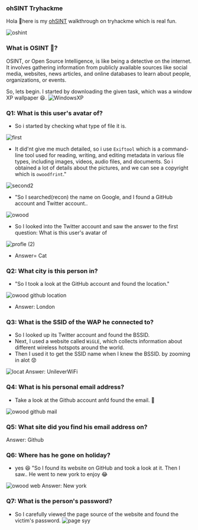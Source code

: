 ### ohSINT Tryhackme
Hola 👋here is my [ohSINT](https://tryhackme.com/room/ohsint) walkthrough on tryhackme which is real fun.

![oshint](https://github.com/T3chnocr4t/T3chnocr4t.github.io/assets/115868619/7dbfcd89-8b93-49c4-b8c0-8c99eb54d9e9)

### What is OSINT 🤔?
OSINT, or Open Source Intelligence, is like being a detective on the internet. It involves gathering information from publicly available sources like social media, websites, news articles, and online databases to learn about people, organizations, or events.


So, lets begin. I started by downloading the given task, which was a window XP wallpaper 😆.
![WindowsXP](https://github.com/T3chnocr4t/T3chnocr4t.github.io/assets/115868619/1dd44043-9fd9-456b-96e8-0d30a1270daf)

### Q1: What is this user's avatar of?

- So i started by checking what type of file it is.

![first](https://github.com/T3chnocr4t/T3chnocr4t.github.io/assets/115868619/2bb12690-ea8d-4a0f-9e06-cd725943c08d)

- It did'nt give me much detailed, so i use ``Exiftool`` which is a command-line tool used for reading, writing, and editing metadata in various file types, including images, videos, audio files, and documents.
So i obtained a lot of details about the pictures, and we can see a copyright which is ``owoodfrint``."

![second2](https://github.com/T3chnocr4t/T3chnocr4t.github.io/assets/115868619/603d072e-22d6-4565-a494-e12bb80e1fd3)

- "So I searched(recon) the name on Google, and I found a GitHub account and Twitter account..

![owood](https://github.com/T3chnocr4t/T3chnocr4t.github.io/assets/115868619/ea741b68-59e9-43d2-beea-150da8f1a853)

- So I looked into the Twitter account and saw the answer to the first question: What is this user's avatar of

![profle (2)](https://github.com/T3chnocr4t/T3chnocr4t.github.io/assets/115868619/ec090391-ee11-4d87-aa2b-9aec907d3822)
- Answer= Cat

### Q2: What city is this person in?
- "So I took a look at the GitHub account and found the location."

![owood github location](https://github.com/T3chnocr4t/T3chnocr4t.github.io/assets/115868619/12f87ad2-ca14-4bb8-b2ad-9dccf752e880)
- Answer: London

### Q3: What is the SSID of the WAP he connected to?
- So I looked up its Twitter account and found the BSSID.
- Next, I used a website called `WiGLE`, which collects information about different wireless hotspots around the world.
- Then I used it to get the SSID name when I knew the BSSID. by zooming in alot 😟

![locat](https://github.com/T3chnocr4t/T3chnocr4t.github.io/assets/115868619/20ecc84a-ec72-42d6-a3c7-715d8943d021)
Answer: UnileverWiFi

### Q4: What is his personal email address?
- Take a look at the Github account anfd found the email. 🕺

![owood github mail](https://github.com/T3chnocr4t/T3chnocr4t.github.io/assets/115868619/6b581c29-0ba4-4b2f-8400-03379a86711f)

### Q5: What site did you find his email address on?
Answer: Github

### Q6: Where has he gone on holiday?
- yes 😆 "So I found its website on GitHub and took a look at it. Then I saw.. He went to new york to enjoy 😂

![owood web](https://github.com/T3chnocr4t/T3chnocr4t.github.io/assets/115868619/fadd8f6a-cc1f-4517-ae63-a8551cf5aaf9)
Answer: New york

### Q7: What is the person's password?

- So I carefully viewed the page source of the website and found the victim's password.
![page syy](https://github.com/T3chnocr4t/T3chnocr4t.github.io/assets/115868619/c37e9c7b-be7d-49b7-9685-74cf39e08e81)

